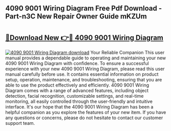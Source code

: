 ## 4090 9001 Wiring Diagram Free Pdf Download - Part-n3C New Repair Owner Guide mKZUm

# <h2><a href="http://dfqd0y.blite.top/?on=4090+9001+Wiring+Diagram">🔗Download New 👉🔴 4090 9001 Wiring Diagram</a></h2>

[![4090 9001 Wiring Diagram download](https://i.imgur.com/lujVjoI.png)](http://dfqd0y.blite.top/?on=4090+9001+Wiring+Diagram)
Your Reliable Companion This user manual provides a dependable guide to operating and maintaining your new 4090 9001 Wiring Diagram with confidence. To ensure a successful experience with your new 4090 9001 Wiring Diagram, please read this user manual carefully before use. It contains essential information on product setup, operation, maintenance, and troubleshooting, ensuring that you are able to use the product effectively and efficiently. 4090 9001 Wiring Diagram comes with a range of advanced features, including object detection, facial recognition, customizable settings, and real-time monitoring, all easily controlled through the user-friendly and intuitive interface. It's our hope that the 4090 9001 Wiring Diagram has been a helpful companion as you explore the features of your new item. If you have any questions or concerns, please do not hesitate to contact our customer support team.

